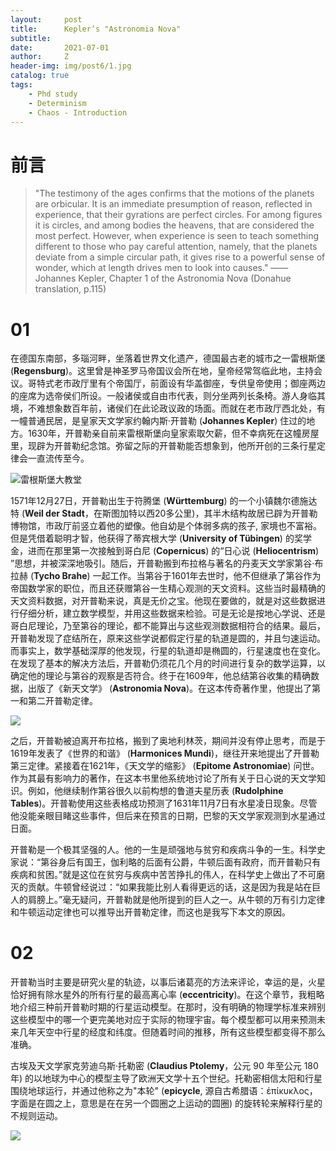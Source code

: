 ```yaml
---
layout:     post
title:      Kepler’s "Astronomia Nova"
subtitle:   
date:       2021-07-01
author:     Z
header-img: img/post6/1.jpg
catalog: true
tags:
    - Phd study
    - Determinism
    - Chaos - Introduction
---
```


# 前言

>"The testimony of the ages confirms that the motions of the planets are orbicular. It is an immediate presumption of reason, reflected in experience, that their gyrations are perfect circles. For among figures it is circles, and among bodies the heavens, that are considered the most perfect. However, when experience is seen to teach something different to those who pay careful attention, namely, that the planets deviate from a simple circular path, it gives rise to a powerful sense of wonder, which at length drives men to look into causes."
                                                                                  ——Johannes Kepler, Chapter 1 of the Astronomia Nova (Donahue translation, p.115)

# 01

在德国东南部，多瑙河畔，坐落着世界文化遗产，德国最古老的城市之一雷根斯堡 (**Regensburg**)。这里曾是神圣罗马帝国议会所在地，皇帝经常驾临此地，主持会议。哥特式老市政厅里有个帝国厅，前面设有华盖御座，专供皇帝使用；御座两边的座席为选帝侯们所设。一般诸侯或自由市代表，则分坐两列长条椅。游人身临其境，不难想象数百年前，诸侯们在此论政议政的场面。而就在老市政厅西北处，有一幢普通民居，是皇家天文学家约翰内斯·开普勒 (**Johannes Kepler**) 住过的地方。1630年，开普勒亲自前来雷根斯堡向皇家索取欠薪，但不幸病死在这幢房屋里，现辟为开普勒纪念馆。弥留之际的开普勒能否想象到，他所开创的三条行星定律会一直流传至今。

![雷根斯堡大教堂](https://HistoireaParis.github.io/img/post6/2.jpg)

1571年12月27日，开普勒出生于符腾堡 (**Württemburg**) 的一个小镇魏尔德施达特 (**Weil der Stadt**，在斯图加特以西20多公里)，其半木结构故居已辟为开普勒博物馆，市政厅前竖立着他的塑像。他自幼是个体弱多病的孩子, 家境也不富裕。但是凭借着聪明才智，他获得了蒂宾根大学 (**University of Tübingen**) 的奖学金，进而在那里第一次接触到哥白尼 (**Copernicus**) 的“日心说 (**Heliocentrism**) ”思想，并被深深地吸引。随后，开普勒搬到布拉格与著名的丹麦天文学家第谷·布拉赫 (**Tycho Brahe**) 一起工作。当第谷于1601年去世时，他不但继承了第谷作为帝国数学家的职位，而且还获赠第谷一生精心观测的天文资料。这些当时最精确的天文资料数据，对开普勒来说，真是无价之宝。他现在要做的，就是对这些数据进行仔细分析，建立数学模型，并用这些数据来检验。可是无论是按地心学说、还是哥白尼理论，乃至第谷的理论，都不能算出与这些观测数据相符合的结果。最后，开普勒发现了症结所在，原来这些学说都假定行星的轨道是圆的，并且匀速运动。而事实上，数学基础深厚的他发现，行星的轨道却是椭圆的，行星速度也在变化。在发现了基本的解决方法后，开普勒仍须花几个月的时间进行复杂的数学运算，以确定他的理论与第谷的观察是否符合。终于在1609年，他总结第谷收集的精确数据，出版了《新天文学》 (**Astronomia Nova**)。在这本传奇著作里，他提出了第一和第二开普勒定律。

![](https://HistoireaParis.github.io/img/post6/3.jpg)

之后，开普勒被迫离开布拉格，搬到了奥地利林茨，期间并没有停止思考，而是于1619年发表了《世界的和谐》 (**Harmonices Mundi**)，继往开来地提出了开普勒第三定律。紧接着在1621年，《天文学的缩影》 (**Epitome Astronomiae**) 问世。作为其最有影响力的著作，在这本书里他系统地讨论了所有关于日心说的天文学知识。例如，他继续制作第谷很久以前构想的鲁道夫星历表 (**Rudolphine Tables**)。开普勒使用这些表格成功预测了1631年11月7日有水星凌日现象。尽管他没能亲眼目睹这些事件，但后来在预言的日期，巴黎的天文学家观测到水星通过日面。

开普勒是一个极其坚强的人。他的一生是顽强地与贫穷和疾病斗争的一生。科学史家说：“第谷身后有国王，伽利略的后面有公爵，牛顿后面有政府，而开普勒只有疾病和贫困。”就是这位在贫穷与疾病中苦苦挣扎的伟人，在科学史上做出了不可磨灭的贡献。牛顿曾经说过：“如果我能比别人看得更远的话，这是因为我是站在巨人的肩膀上。”毫无疑问，开普勒就是他所提到的巨人之一。从牛顿的万有引力定律和牛顿运动定律也可以推导出开普勒定律，而这也是我写下本文的原因。

# 02

开普勒当时主要是研究火星的轨迹，以事后诸葛亮的方法来评论，幸运的是，火星恰好拥有除水星外的所有行星的最高离心率 (**eccentricity**)。在这个章节，我粗略地介绍三种前开普勒时期的行星运动模型。在那时，没有明确的物理学标准来辨别这些模型中的哪一个更完美地对应于实际的物理宇宙。每个模型都可以用来预测未来几年天空中行星的经度和纬度。但随着时间的推移，所有这些模型都变得不那么准确。

古埃及天文学家克劳迪乌斯·托勒密 (**Claudius Ptolemy**，公元 90 年至公元 180 年) 的以地球为中心的模型主导了欧洲天文学十五个世纪。托勒密相信太阳和行星围绕地球运行，并通过他称之为"本轮" (**epicycle**, 源自古希腊语：ἐπίκυκλος，字面是在圆之上，意思是在在另一个圆圈之上运动的圆圈) 的旋转轮来解释行星的不规则运动。

![](https://HistoireaParis.github.io/img/post6/4.gif)
